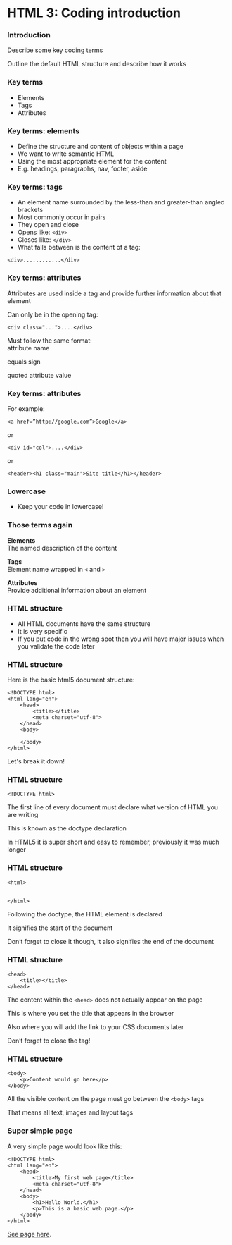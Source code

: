 # HTML 3: Coding introduction

### Introduction

Describe some key coding terms 

Outline the default HTML structure and describe how it works



### Key terms 

- Elements
- Tags
- Attributes



### Key terms: elements

- Define the structure and content of objects within a page
- We want to write semantic HTML 
- Using the most appropriate element for the content 
- E.g. headings, paragraphs, nav, footer, aside


### Key terms: tags

- An element name surrounded by the less-than and greater-than angled brackets
- Most commonly occur in pairs
- They open and close
- Opens like: `<div>`
- Closes like: `</div>`
- What falls between is the content of a tag:

```
<div>............</div>
```




### Key terms: attributes

Attributes are used inside a tag and provide further information about that element

Can only be in the opening tag:  

```
<div class="...">....</div>
```

Must follow the same format:  
attribute name</p>
equals sign</p>
quoted attribute value</p>





### Key terms: attributes

For example:

```
<a href=”http://google.com”>Google</a>
```

or

```
<div id="col">....</div>
```

or 

```
<header><h1 class="main">Site title</h1></header>
```






### Lowercase

- Keep your code in lowercase!






### Those terms again

**Elements**  
The named description of the content

**Tags**  
Element name wrapped in `<` and `>`

**Attributes**  
Provide additional information about an element




### HTML structure

- All HTML documents have the same structure
- It is very specific
- If you put code in the wrong spot then you will have major issues when you validate the code later



### HTML structure
Here is the basic html5 document structure:

```
<!DOCTYPE html>
<html lang="en">
    <head>
        <title></title>
        <meta charset="utf-8">
    </head>
    <body>

    </body>
</html>
```

Let's break it down!





### HTML structure

```
<!DOCTYPE html>
```

The first line of every document must declare what version of HTML you are writing

This is known as the doctype declaration 

In HTML5 it is super short and easy to remember, previously it was much longer






### HTML structure

```
<html>


</html>
```
Following the doctype, the HTML element is declared

It signifies the start of the document

Don’t forget to close it though, it also signifies the end of the document






### HTML structure

```
<head>
    <title></title>
</head>

```
The content within the `<head>` does not actually appear on the page 

This is where you set the title that appears in the browser

Also where you will add the link to your CSS documents later

Don’t forget to close the tag! 






### HTML structure

```
<body>
    <p>Content would go here</p>
</body>
```
All the visible content on the page must go between the `<body>` tags

That means all text, images and layout tags 







### Super simple page

A very simple page would look like this:


```
<!DOCTYPE html>
<html lang="en">
    <head>
        <title>My first web page</title>
        <meta charset="utf-8">
    </head>
    <body>
        <h1>Hello World.</h1>
        <p>This is a basic web page.</p>
    </body>
</html>
```

[See page here](code/basic-html.html).

